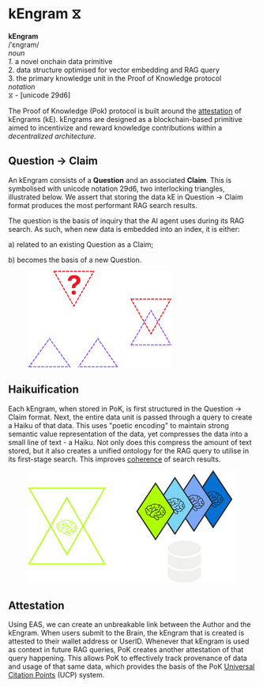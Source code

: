 # kEngram ⧖

**kEngram** \
/ˈɛnɡram/\
_noun_\
&#x20;   _1._ a novel onchain data primitive\
&#x20;   2\. data structure optimised for vector embedding and RAG query\
&#x20;   3\. the primary knowledge unit in the Proof of Knowledge protocol\
_notation_\
⧖ - \[unicode 29d6]

The Proof of Knowledge (Pok) protocol is built around the [attestation](https://docs.attest.sh/docs/core--concepts/attestations) of kEngrams (kE). kEngrams are designed as a blockchain-based primitive aimed to incentivize and reward knowledge contributions within a _decentralized architecture._&#x20;

## Question -> Claim

An kEngram consists of a **Question** and an associated **Claim**. This is symbolised with unicode notation 29d6, two interlocking triangles, illustrated below.  We assert that storing the data kE in Question -> Claim format produces the most performant RAG search results.

The question is the basis of inquiry that the AI agent uses during its RAG search.  As such, when new data is embedded into an index, it is either:&#x20;

a) related to an existing Question as a Claim;&#x20;

b) becomes the basis of a new Question.



<figure><img src="../.gitbook/assets/July Deck (4).png" alt=""><figcaption></figcaption></figure>

## Haikuification

Each kEngram, when stored in PoK, is first structured in the Question -> Claim format. Next, the entire data unit is passed through a query to create a Haiku of that data. This uses "poetic encoding" to maintain strong semantic value representation of the data, yet compresses the data into a small line of text - a Haiku. Not only does this compress the amount of text stored, but it also creates a unified ontology for the RAG query to utilise in its first-stage search. This improves [coherence](coherence.md) of search results.



<figure><img src="../.gitbook/assets/HaikukE (1).png" alt=""><figcaption></figcaption></figure>

## Attestation

Using EAS, we can create an unbreakable link between the Author and the kEngram. When users submit to the Brain, the kEngram that is created is attested to their wallet address or UserID. Whenever that kEngram is used as context in future RAG queries, PoK creates another attestation of that query happening. This allows PoK to effectively track provenance of data and usage of that same data, which provides the basis of the PoK [Universal Citation Points](universal-citation-points.md) (UCP) system.
